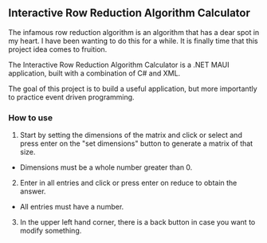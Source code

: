 ## Interactive Row Reduction Algorithm Calculator

The infamous row reduction algorithm is an algorithm that has a dear spot in my heart. I have been wanting to do this for a while. It is finally time
that this project idea comes to fruition. 

The Interactive Row Reduction Algorithm Calculator is a .NET MAUI application, built with a combination of C# and XML.

The goal of this project is to build a useful application, but more importantly to practice event driven programming. 

### How to use

1. Start by setting the dimensions of the matrix and click or select and press enter on the "set dimensions" button to generate a matrix of that size.
- Dimensions must be a whole number greater than 0.
2. Enter in all entries and click or press enter on reduce to obtain the answer.
- All entries must have a number.
3. In the upper left hand corner, there is a back button in case you want to modify something.


